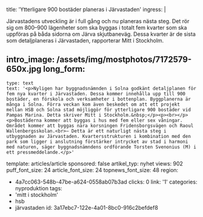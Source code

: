 title: 'Ytterligare 900 bostäder planeras i Järvastaden'
ingress: |
  <p>Järvastadens utveckling är i full gång och nu planeras nästa steg. Det rör sig om 800–900 lägenheter som ska byggas i totalt fem kvarter som ska uppföras på båda sidorna om Järva skjutbaneväg. Dessa kvarter är de sista som detaljplaneras i Järvastaden, rapporterar Mitt i Stockholm.
  </p>
  
intro_image: /assets/img/mostphotos/7172579-650x.jpg
long_form:
  -
    type: text
    text: '<p>Nyligen har byggnadsnämnden i Solna godkänt detaljplanen för fem nya kvarter i Järvastaden. Dessa kommer innehålla upp till 900 bostäder, en förskola och verksamheter i bottenplan. Byggplanerna är många i Solna. Förra veckan kom även beskedet om att ett projekt mellan HSB och Solna stad möjliggör för ytterligare 900 bostäder vid Pampas Marina. Detta skriver Mitt i Stockholm.&nbsp;</p><p><br></p><p>Bostäderna kommer att byggas i hus med fem eller sex våningar. Området kommer att byggas nära korsningen Fridensborgsvägen och Raoul Wallenbergsskolan.<br>– Detta är ett naturligt nästa steg i utbyggnaden av Järvastaden. Kvartersstrukturen i kombination med den park som ligger i anslutning förstärker intrycket av stad i harmoni med naturen, säger byggnadsnämndens ordförande Torsten Svenonius (M) i ett pressmeddelande.</p>'
template: articles/article
sponsored: false
artikel_typ: nyhet
views: 902
puff_font_size: 24
article_font_size: 24
topnews_font_size: 48
region:
  - 4a7cc063-548b-47be-a624-0558ab07b3ad
clicks: 0
link: '1'
categories: nyproduktion
tags:
  - 'mitt i stockholm'
  - hsb
  - järvastaden
id: 3a17ebc7-122e-4a01-8bc0-916c2befdef8
